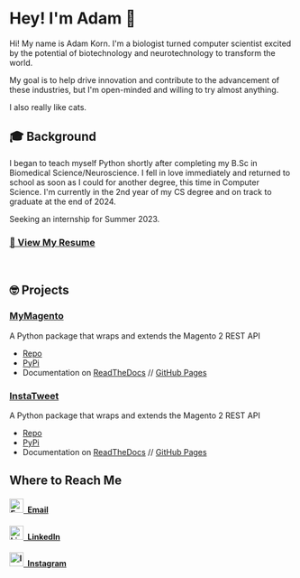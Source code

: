 <meta name="google-site-verification" content="TzMgZiul4hrxBqIQSTaBkPRbSsMX4_aZp5mdT2JQKTE" />

# Hey! I'm Adam 👋

Hi! My name is Adam Korn. I'm a biologist turned computer scientist excited by the potential of biotechnology and neurotechnology to transform the world. 

My goal is to help drive innovation and contribute to the advancement of these industries, but I'm open-minded and willing to try almost anything.

I also really like cats.
<br>

## 🎓 Background

I began to teach myself Python shortly after completing my B.Sc in Biomedical Science/Neuroscience.
I fell in love immediately and returned to school as soon as I could for another degree, this time in Computer Science.
I'm currently in the 2nd year of my CS degree and on track to graduate at the end of 2024.

Seeking an internship for Summer 2023.

### [**📄 View My Resume**](https://tdkorn.github.io/resume/)
<br>


## 🤓 Projects

### [MyMagento](https://github.com/tdkorn/my-magento)

A Python package that wraps and extends the Magento 2 REST API

* [Repo](https://github.com/tdkorn/my-magento)
* [PyPi](https://pypi.org/project/my-magento)
* Documentation on [ReadTheDocs](https://my-magento.readthedocs.io/) // [GitHub Pages](https://tdkorn.github.io/my-magento/)


### [InstaTweet](https://github.com/tdkorn/insta-tweet)

A Python package that wraps and extends the Magento 2 REST API

* [Repo](https://github.com/tdkorn/insta-tweet)
* [PyPi](https://pypi.org/project/insta-tweet)
* Documentation on [ReadTheDocs](https://instatweet.readthedocs.io/) // [GitHub Pages](https://tdkorn.github.io/insta-tweet/)



## Where to Reach Me

#### [<img src="https://cdn.icon-icons.com/icons2/2397/PNG/512/microsoft_office_outlook_logo_icon_145721.png" width="25px" alt="Email Icon">&ensp;**Email**](mailto:hello@dailykitten.net)

#### [<img src="https://cdn-icons-png.flaticon.com/512/174/174857.png" width="25px" alt="LinkedIn Icon">&ensp;**LinkedIn**](https://www.linkedin.com/in/adam-528-korn)

#### [<img src="https://upload.wikimedia.org/wikipedia/commons/thumb/a/a5/Instagram_icon.png/2048px-Instagram_icon.png" width="25px" alt="Instagram Icon">&ensp;**Instagram**](https://www.instagram.com/the.dailykitten)
